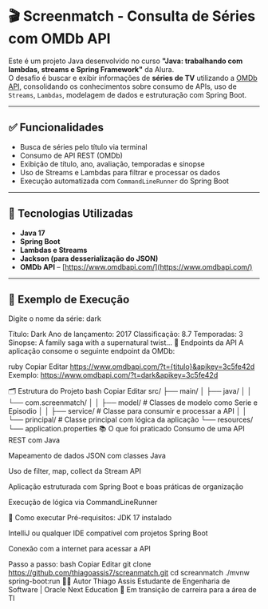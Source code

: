 # 🎬 Screenmatch - Consulta de Séries com OMDb API

Este é um projeto Java desenvolvido no curso **"Java: trabalhando com lambdas, streams e Spring Framework"** da Alura.  
O desafio é buscar e exibir informações de **séries de TV** utilizando a [OMDb API](https://www.omdbapi.com/), consolidando os conhecimentos sobre consumo de APIs, uso de `Streams`, `Lambdas`, modelagem de dados e estruturação com Spring Boot.

---

## ✅ Funcionalidades

- Busca de séries pelo título via terminal
- Consumo de API REST (OMDb)
- Exibição de título, ano, avaliação, temporadas e sinopse
- Uso de Streams e Lambdas para filtrar e processar os dados
- Execução automatizada com `CommandLineRunner` do Spring Boot

---

## 🔧 Tecnologias Utilizadas

- **Java 17**
- **Spring Boot**
- **Lambdas e Streams**
- **Jackson (para desserialização do JSON)**
- **OMDb API** – [https://www.omdbapi.com/](https://www.omdbapi.com/)

---

## 🧪 Exemplo de Execução


Digite o nome da série:
dark

Título: Dark
Ano de lançamento: 2017
Classificação: 8.7
Temporadas: 3
Sinopse: A family saga with a supernatural twist...
🔗 Endpoints da API
A aplicação consome o seguinte endpoint da OMDb:

ruby
Copiar
Editar
https://www.omdbapi.com/?t={titulo}&apikey=3c5fe42d
Exemplo: https://www.omdbapi.com/?t=dark&apikey=3c5fe42d

🗂 Estrutura do Projeto
bash
Copiar
Editar
src/
├── main/
│   ├── java/
│   │   └── com.screenmatch/
│   │       ├── model/       # Classes de modelo como Serie e Episodio
│   │       ├── service/     # Classe para consumir e processar a API
│   │       └── principal/   # Classe principal com lógica da aplicação
└── resources/
    └── application.properties
📚 O que foi praticado
Consumo de uma API REST com Java

Mapeamento de dados JSON com classes Java

Uso de filter, map, collect da Stream API

Aplicação estruturada com Spring Boot e boas práticas de organização

Execução de lógica via CommandLineRunner

🚀 Como executar
Pré-requisitos:
JDK 17 instalado

IntelliJ ou qualquer IDE compatível com projetos Spring Boot

Conexão com a internet para acessar a API

Passo a passo:
bash
Copiar
Editar
git clone https://github.com/thiagoassis7/screanmatch.git
cd screanmatch
./mvnw spring-boot:run
👨‍💻 Autor
Thiago Assis
Estudante de Engenharia de Software | Oracle Next Education
🌱 Em transição de carreira para a área de TI

